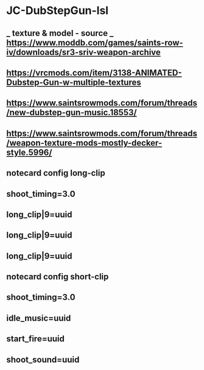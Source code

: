 # JC-DubStepGun-lsl
_
texture & model - source
_
https://www.moddb.com/games/saints-row-iv/downloads/sr3-sriv-weapon-archive
-
https://vrcmods.com/item/3138-ANIMATED-Dubstep-Gun-w-multiple-textures
-
https://www.saintsrowmods.com/forum/threads/new-dubstep-gun-music.18553/
-
https://www.saintsrowmods.com/forum/threads/weapon-texture-mods-mostly-decker-style.5996/
-
notecard config long-clip
-
shoot_timing=3.0
-
long_clip|9=uuid
-
long_clip|9=uuid
-
long_clip|9=uuid
-
notecard config short-clip
-
shoot_timing=3.0
-
idle_music=uuid
-
start_fire=uuid
-
shoot_sound=uuid
-
